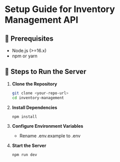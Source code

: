 # Setup Guide for Inventory Management API

## 📌 Prerequisites

- Node.js (>=16.x)
- npm or yarn

## 🚀 Steps to Run the Server

1. **Clone the Repository**

   ```sh
   git clone <your-repo-url>
   cd inventory-management

   ```

2. **Install Dependencies**
   ```sh
   npm install

   ```
3. **Configure Environment Variables**

   - Rename .env.example to .env

4. **Start the Server**
   ```sh
   npm run dev
   ```
